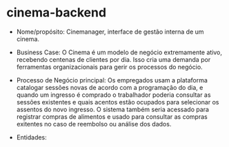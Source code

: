 # cinema-backend

* Nome/propósito: Cinemanager, interface de gestão interna de um cinema.

* Business Case: O Cinema é um modelo de negócio extremamente ativo, recebendo centenas de clientes por dia. Isso cria uma demanda por ferramentas organizacionais para gerir os processos do negócio.

* Processo de Negócio principal: Os empregados usam a plataforma catalogar sessões novas de acordo com a programação do dia, e quando um ingresso é comprado o trabalhador poderia consultar as sessões existentes e quais acentos estão ocupados para selecionar os assentos do novo ingresso. O sistema também seria acessado para registrar compras de alimentos e usado para consultar as compras exitentes no caso de reembolso ou análise dos dados.

* Entidades:   
